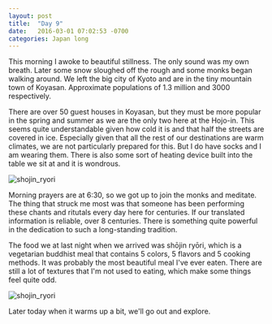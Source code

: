 ```yaml
---
layout: post
title:  "Day 9"
date:   2016-03-01 07:02:53 -0700
categories: Japan long 
---
```

This morning I awoke to beautiful stillness.  The only sound was my own breath.  Later some snow sloughed off the rough and some monks began walking around.  We left the big city of Kyoto and are in the tiny mountain town of Koyasan. Approximate populations of 1.3 million and 3000 respectively. 

There are over 50 guest houses in Koyasan, but they must be more popular in the spring and summer as we are the only two here at the Hojo-in. This seems quite understandable given how cold it is and that half the streets are covered in ice.  Especially given that all the rest of our destinations are warm climates, we are not particularly prepared for this.  But I do have socks and I am wearing them. There is also some sort of heating device built into the table we sit at and it is wondrous. 

![shojin_ryori](../../../../../img/hojo-in.jpg)

Morning prayers are at 6:30, so we got up to join the monks and meditate. The thing that struck me most was that someone has been performing these chants and ritutals every day here for centuries.  If our translated information is reliable, over 8 centuries.  There is something quite powerful in the dedication to such a long-standing tradition.  

The food we at last night when we arrived was shōjin ryōri, which is a vegetarian buddhist meal that contains 5 colors, 5 flavors and 5 cooking methods. It was probably the most beautiful meal I've ever eaten. There are still a lot of textures that I'm not used to eating, which make some things feel quite odd.

![shojin_ryori](../../../../../img/shojin_ryori.jpg)

Later today when it warms up a bit, we'll go out and explore.
